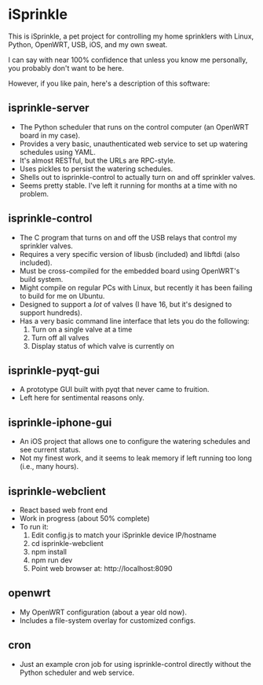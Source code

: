 iSprinkle
=========

This is iSprinkle, a pet project for controlling my home sprinklers with Linux, Python, OpenWRT, USB, iOS, and my own sweat.

I can say with near 100% confidence that unless you know me personally, you probably don't want to be here.

However, if you like pain, here's a description of this software:

isprinkle-server
----------------
* The Python scheduler that runs on the control computer (an OpenWRT board in my case).
* Provides a very basic, unauthenticated web service to set up watering schedules using YAML.
* It's almost RESTful, but the URLs are RPC-style.
* Uses pickles to persist the watering schedules.
* Shells out to isprinkle-control to actually turn on and off sprinkler valves.
* Seems pretty stable. I've left it running for months at a time with no problem.

isprinkle-control
-----------------
* The C program that turns on and off the USB relays that control my sprinkler valves.
* Requires a very specific version of libusb (included) and libftdi (also included).
* Must be cross-compiled for the embedded board using OpenWRT's build system.
* Might compile on regular PCs with Linux, but recently it has been failing to build for me on Ubuntu. 
* Designed to support a *lot* of valves (I have 16, but it's designed to support hundreds).
* Has a very basic command line interface that lets you do the following:
   1. Turn on a single valve at a time
   2. Turn off all valves
   2. Display status of which valve is currently on

isprinkle-pyqt-gui
------------------
* A prototype GUI built with pyqt that never came to fruition.
* Left here for sentimental reasons only.

isprinkle-iphone-gui
--------------------
* An iOS project that allows one to configure the watering schedules and see current status. 
* Not my finest work, and it seems to leak memory if left running too long (i.e., many hours).

isprinkle-webclient
--------------------
* React based web front end
* Work in progress (about 50% complete)
* To run it:
  1. Edit config.js to match your iSprinkle device IP/hostname
  2. cd isprinkle-webclient
  3. npm install
  4. npm run dev
  5. Point web browser at: http://localhost:8090

openwrt
-------
* My OpenWRT configuration (about a year old now).
* Includes a file-system overlay for customized configs.

cron
----
* Just an example cron job for using isprinkle-control directly without the Python scheduler and web service.
